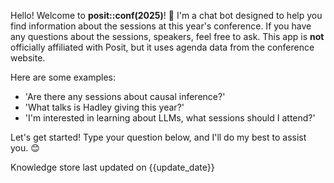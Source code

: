 Hello! Welcome to **posit::conf(2025)**! 🎉 I'm a chat bot designed to help you find information about the sessions at this year's conference. If you have any questions about the sessions, speakers, feel free to ask. This app is **not** officially affiliated with Posit, but it uses agenda data from the conference website.

Here are some examples:
- 'Are there any sessions about causal inference?'
- 'What talks is Hadley giving this year?'
- 'I'm interested in learning about LLMs, what sessions should I attend?'

Let's get started! Type your question below, and I'll do my best to assist you. 😊

<div class="position-relative">
  <div class="position-absolute start-50 translate-middle rounded-pill badge border border-default text-bg-light text-center"
      style="font-weight: normal; cursor: pointer;">
    <span style="margin-right: 0.5em;">Knowledge store last updated on {{update_date}}</span>
  </div>
</div>
